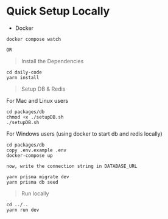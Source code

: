 # Quick Setup Locally

* Docker

```
docker compose watch
```

    OR

> Install the Dependencies

```
cd daily-code
yarn install
```

> Setup DB & Redis

For Mac and Linux users
```
cd packages/db
chmod +x ./setupDB.sh
./setupDB.sh
```

For Windows users (using docker to start db and redis locally)
```
cd packages/db
copy .env.example .env
docker-compose up

now, write the connection string in DATABASE_URL

yarn prisma migrate dev
yarn prisma db seed
```

> Run locally

```
cd ../..
yarn run dev
```
